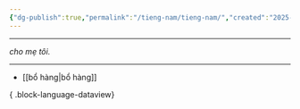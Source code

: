 ```yaml
---
{"dg-publish":true,"permalink":"/tieng-nam/tieng-nam/","created":"2025-08-13T15:50:29.916+07:00"}
---
```



---

*cho mẹ tôi.*

---

- [[bổ hàng\|bổ hàng]]

{ .block-language-dataview}


